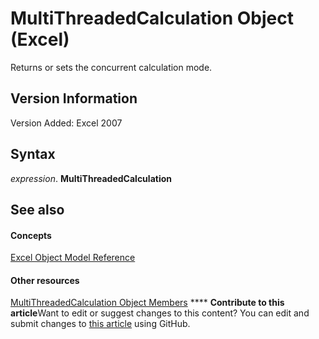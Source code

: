 
# MultiThreadedCalculation Object (Excel)

Returns or sets the concurrent calculation mode.


## Version Information

Version Added: Excel 2007 


## Syntax

 _expression_. **MultiThreadedCalculation**


## See also


#### Concepts


 [Excel Object Model Reference](11ea8598-8a20-92d5-f98b-0da04263bf2c.md)
#### Other resources


 [MultiThreadedCalculation Object Members](e2e29b89-a387-ef79-3a25-37bc4943e1e1.md)
****   **Contribute to this article**Want to edit or suggest changes to this content? You can edit and submit changes to  [this article](https://github.com/jhershey00/VBA_Excel_Test/OpenXMLCon/articles/3f7bee4c-0ddd-b47f-5bea-b8e7507fae5a.md) using GitHub.

